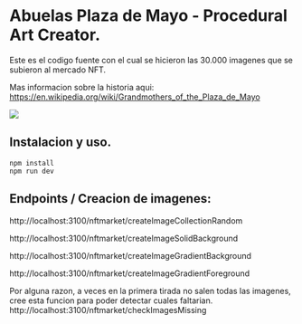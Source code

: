 # Abuelas Plaza de Mayo - Procedural Art Creator.

Este es el codigo fuente con el cual se hicieron las 30.000 imagenes que se subieron al mercado NFT.

Mas informacion sobre la historia aqui:
https://en.wikipedia.org/wiki/Grandmothers_of_the_Plaza_de_Mayo


<img src="https://upload.wikimedia.org/wikipedia/commons/thumb/a/aa/MG-019-008_%28Plaza_25_de_Mayo%29.tif/lossy-page1-1024px-MG-019-008_%28Plaza_25_de_Mayo%29.tif.jpg">


## Instalacion y uso.

```
npm install
npm run dev
```

## Endpoints / Creacion de imagenes:

http://localhost:3100/nftmarket/createImageCollectionRandom

http://localhost:3100/nftmarket/createImageSolidBackground

http://localhost:3100/nftmarket/createImageGradientBackground

http://localhost:3100/nftmarket/createImageGradientForeground


Por alguna razon, a veces en la primera tirada no salen todas las imagenes, cree esta funcion para poder detectar cuales faltarian.
http://localhost:3100/nftmarket/checkImagesMissing

